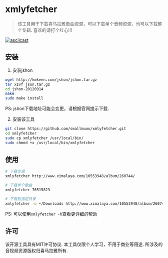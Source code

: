 # xmlyfetcher

> 该工具用于下载喜马拉雅歌曲资源，可以下载单个音频资源，也可以下载整个专辑. 喜欢的请打个红心!!!

[![asciicast](https://asciinema.org/a/4jz6NqQIeLZL7weqpZDQ17Wi6.png)](https://asciinema.org/a/4jz6NqQIeLZL7weqpZDQ17Wi6)

## 安装

1. 安装jshon

```bash
wget http://kmkeen.com/jshon/jshon.tar.gz
tar xzvf json.tar.gz
cd jshon-20120914
make
sudo make install
```
PS: jshon下载地址可能会变更，请根据官网提示下载.

2. 安装该工具

```bash
git clone https://github.com/smallmuou/xmlyfetcher.git
cd xmlyfetcher
sudo cp xmlyfetcher /usr/local/bin/
sudo chmod +x /usr/local/bin/xmlyfetcher
```

## 使用

```bash
# 下载专辑
xmlyfetcher http://www.ximalaya.com/10553948/album/260744/

# 下载单个歌曲
xmlyfetcher 76515823

# 下载到指定目录
xmlyfetcher -o ~/Downloads http://www.ximalaya.com/10553948/album/260744/
```
PS: 可以使用`xmlyfetcher -h`查看更详细的帮助

## 许可

该开源工具具有MIT许可协议. 本工具仅限个人学习，不用于商业等用途. 所涉及的音视频资源版权归喜马拉雅所有.
